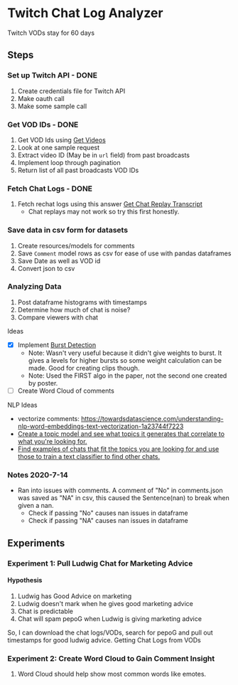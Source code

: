 # Twitch Chat Log Analyzer

Twitch VODs stay for 60 days

## Steps

### Set up Twitch API - DONE

1. Create credentials file for Twitch API
2. Make oauth call
3. Make some sample call

### Get VOD IDs - DONE

1. Get VOD Ids using [Get Videos](https://dev.twitch.tv/docs/api/reference#get-videos)
2. Look at one sample request
3. Extract video ID (May be in `url` field) from past broadcasts
4. Implement loop through pagination
5. Return list of all past broadcasts VOD IDs

### Fetch Chat Logs - DONE

1. Fetch rechat logs using this answer [Get Chat Replay Transcript](https://discuss.dev.twitch.tv/t/getting-chat-replay-transcript/5295/2)
    - Chat replays may not work so try this first honestly.

### Save data in csv form for datasets

1. Create resources/models for comments
2. Save `Comment` model rows as csv for ease of use with pandas dataframes
3. Save Date as well as VOD id
4. Convert json to csv

### Analyzing Data

1. Post dataframe histograms with timestamps
2. Determine how much of chat is noise?
3. Compare viewers with chat

Ideas

- [x] Implement [Burst Detection](https://nikkimarinsek.com/blog/kleinberg-burst-detection-algorithm)
    - Note: Wasn't very useful because it didn't give weights to burst.  It gives a levels for higher bursts so some weight calculation can be made.  Good for creating clips though.
    - Note: Used the FIRST algo in the paper, not the second one created by poster.
- [ ] Create Word Cloud of comments

NLP Ideas

- vectorize comments: https://towardsdatascience.com/understanding-nlp-word-embeddings-text-vectorization-1a23744f7223
- [Create a topic model and see what topics it generates that
correlate to what you're looking for.](https://towardsdatascience.com/covid-19-with-a-flair-2802a9f4c90f)
- [Find examples of chats that fit the topics you are looking for and
use those to train a text classifier to find other chats.](https://towardsdatascience.com/text-classification-with-state-of-the-art-nlp-library-flair-b541d7add21f)


### Notes 2020-7-14

- Ran into issues with comments.  A comment of "No" in comments.json was saved as "NA" in csv, this caused the Sentence(nan) to break when given a nan.
    - Check if passing "No" causes nan issues in dataframe
    - Check if passing "NA" causes nan issues in dataframe

## Experiments

### Experiment 1: Pull Ludwig Chat for Marketing Advice

#### Hypothesis

1. Ludwig has Good Advice on marketing
2. Ludwig doesn't mark when he gives good marketing advice
3. Chat is predictable
4. Chat will spam pepoG when Ludwig is giving marketing advice

So, I can download the chat logs/VODs, search for pepoG and pull out timestamps for good ludwig advice.
Getting Chat Logs from VODs

### Experiment 2: Create Word Cloud to Gain Comment Insight

1. Word Cloud should help show most common words like emotes.
